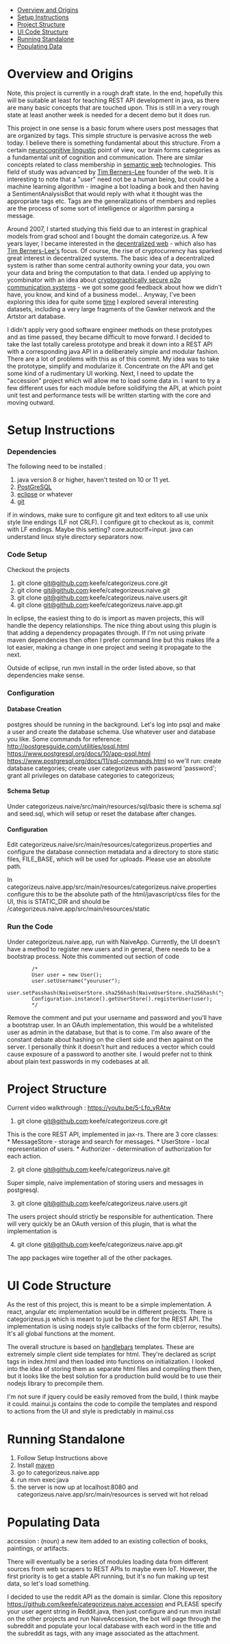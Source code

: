 * [Overview and Origins](#overview-and-origins)
* [Setup Instructions](#setup-instructions)
* [Project Structure](#project-structure)
* [UI Code Structure](#ui-code-structure)
* [Running Standalone](#running-standalone)
* [Populating Data](#populating-data)

# Overview and Origins 

Note, this project is currently in a rough draft state. In the end, hopefully this will be suitable at least for teaching REST API development in java, as there are many basic concepts that are touched upon. This is still in a very rough state at least another week is needed for a decent demo but it does run. 

This project in one sense is a basic forum where users post messages that are organized by tags. This simple structure is pervasive across the web today. I believe there is something fundamental about this structure. From a certain [neurocognitive lingustic](http://www.ruf.rice.edu/~lngbrain/nonframe.htm) point of view, our brain forms categories as a fundamental unit of cognition and communication. There are similar concepts related to class membership in [semantic web](https://github.com/JoshData/rdfabout/blob/gh-pages/intro-to-rdf.md) technologies. This field of study was advanced by [Tim Berners-Lee](https://www.w3.org/People/Berners-Lee/) founder of the web. It is interesting to note that a "user" need not be a human being, but could be a machine learning algorithm - imagine a bot loading a book and then having a SentimentAnalysisBot that would reply with what it thought was the appropriate tags etc. Tags are the generalizations of members and replies are the process of some sort of intelligence or algorithm parsing a message. 

Around 2007, I started studying this field due to an interest in graphical models from grad school and I bought the domain categorize.us. A few years layer, I became interested in the [decentralized web](https://dci.mit.edu/decentralizedweb/) - which also has [Tim Berners-Lee's](https://solid.inrupt.com/about) focus. Of course, the rise of cryptocurrency has sparked great interest in decentralized systems. The basic idea of a decentralized system is rather than some central authority owning your data, you own your data and bring the computation to that data. I ended up applying to ycombinator with an idea about [cryptographically secure p2p communication systems](https://vimeo.com/21273201) - we got some good feedback about how we didn't have, you know, and kind of a business model... Anyway, I've been exploring this idea for quite some [time](https://vimeo.com/keefe) I explored several interesting datasets, including a very large fragments of the Gawker network and the Artstor art database. 

I didn't apply very good software engineer methods on these prototypes and as time passed, they became difficult to move forward. I decided to take the last totally careless prototype and break it down into a REST API with a corresponding java API in a deliberately simple and modular fashion. There are a lot of problems with this as of this commit. My idea was to take the prototype, simplify and modularize it. Concentrate on the API and get some kind of a rudimentary UI working. Next, I need to update the "accession" project which will allow me to load some data in. I want to try a few different uses for each module before solidifying the API, at which point unit test and performance tests will be written starting with the core and moving outward. 


# Setup Instructions

### Dependencies

The following need to be installed : 

1. java version 8 or higher, haven't tested on 10 or 11 yet. 
2. [PostGreSQL](https://www.postgresql.org/)
3. [eclipse](https://www.eclipse.org/) or whatever
4. [git](https://git-scm.com/downloads)

if in windows, make sure to configure git and text editors to all use unix style line endings (LF not CRLF). I configure git to checkout as is, commit with LF endings. 
Maybe this setting? core.autocrlf=input. java can understand linux style directory separators now. 

### Code Setup

Checkout the projects

1. git clone git@github.com:keefe/categorizeus.core.git
2. git clone git@github.com:keefe/categorizeus.naive.git
3. git clone git@github.com:keefe/categorizeus.naive.users.git
4. git clone git@github.com:keefe/categorizeus.naive.app.git

In eclipse, the easiest thing to do is import as maven projects, this will handle the depency relationships. The nice thing about using this plugin is that adding a dependency propagates through. If I'm not using private maven dependencies then often I prefer command line but this makes life a lot easier, making a change in one project and seeing it propagate to the next. 

Outside of eclipse, run mvn install in the order listed above, so that dependencies make sense. 

### Configuration

#### Database Creation

postgres should be running in the background. Let's log into psql and make a user and create the database schema.
Use whatever user and database you like. 
Some commands for reference:
  http://postgresguide.com/utilities/psql.html
  https://www.postgresql.org/docs/10/app-psql.html
  https://www.postgresql.org/docs/11/sql-commands.html
so we'll run:
  create database categories;
  create user categorizeus with password 'password';
  grant all privileges on database categories to categorizeus;
  
#### Schema Setup

Under categorizeus.naive/src/main/resources/sql/basic there is schema.sql and seed.sql, which will setup or reset the database after changes. 

#### Configuration 

Edit categorizeus.naive/src/main/resources/categorizeus.properties and configure the database connection metadata and a directory to store static files, FILE_BASE, which will be used for uploads. Please use an absolute path. 

In categorizeus.naive.app/src/main/resources/categorizeus.naive.properties configure this to be the absolute path of the html/javascript/css files for the UI, this is STATIC_DIR and should be <project base>/categorizeus.naive.app/src/main/resources/static

### Run the Code

Under categorizeus.naive.app, run with NaiveApp. Currently, the UI doesn't have a method to register new users and in general, there needs to be a bootstrap process. Note this commented out section of code

```		
		/*
		User user = new User();
		user.setUsername("youruser");
		user.setPasshash(NaiveUserStore.sha256hash(NaiveUserStore.sha256hash("yourpassword")));
		Configuration.instance().getUserStore().registerUser(user);
		*/
```
Remove the comment and put your username and password and you'll have a bootstrap user. In an OAuth implementation, this would be a whitelisted user as admin in the database, but that is to come. I'm also aware of the constant debate about hashing on the client side and then against on the server. I personally think it doesn't hurt and reduces a vector which could cause exposure of a password to another site. I would prefer not to think about plain text passwords in my codebases at all. 

# Project Structure

Current video walkthrough : https://youtu.be/5-Lfo_yRAtw

1. git clone git@github.com:keefe/categorizeus.core.git

This is the core REST API, implemented in jax-rs. There are 3 core classes:
	* MessageStore - storage and search for messages.
	* UserStore - local representation of users. 
	* Authorizer - determination of authorization for each action. 

2. git clone git@github.com:keefe/categorizeus.naive.git

Super simple, naive implementation of storing users and messages in postgresql. 

3. git clone git@github.com:keefe/categorizeus.naive.users.git

The users project should strictly be responsible for authentication. There will very quickly be an OAuth version of this plugin, that is what the implementation is 

4. git clone git@github.com:keefe/categorizeus.naive.app.git

The app packages wire together all of the other packages. 

# UI Code Structure

As the rest of this project, this is meant to be a simple implementation. A react, angular etc implementation would be in different projects. There is categorizeus.js which is meant to just be the client for the REST API. The implementation is using nodejs style callbacks of the form cb(error, results). It's all global functions at the moment. 

The overall structure is based on [handlebars](https://handlebarsjs.com/) templates. These are extremely simple client side templates for html. They're declared as script tags in index.html and then loaded into functions on initialization. I looked into the idea of storing them as separate html files and compiling them then, but it looks like the best solution for a production build would be to use their nodejs library to precompile them. 

I'm not sure if jquery could be easily removed from the build, I think maybe it could. mainui.js contains the code to compile the templates and respond to actions from the UI and style is predictably in mainui.css

# Running Standalone

1. Follow Setup Instructions above
2. Install [maven](https://maven.apache.org/download.cgi)
3. go to categorizeus.naive.app
4. run mvn exec:java
5. the server is now up at localhost:8080 and categorizeus.naive.app/src/main/resources is served wit hot reload

# Populating Data

accession : (noun) a new item added to an existing collection of books, paintings, or artifacts.

There will eventually be a series of modules loading data from different sources from web scrapers to REST APIs to maybe even IoT. However, the first priority is to get a stable API running, but it's no fun making up test data, so let's load something. 

I decided to use the reddit API as the domain is similar. Clone this repository https://github.com/keefe/categorizeus.naive.accession and PLEASE specify your user agent string in Reddit.java, then just configure and run mvn install on the other projects and run NaiveAccession, the bot will page through the subreddit and populate your local database with each word in the title and the subreddit as tags, with any image associated as the attachment. 

